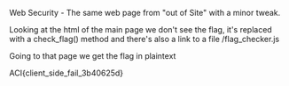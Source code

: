 Web Security - The same web page from "out of Site" with a minor tweak. 

Looking at the html of the main page we don't see the flag, it's replaced with a check_flag() method and there's also a link to a file /flag_checker.js

Going to that page we get the flag in plaintext

ACI{client_side_fail_3b40625d}